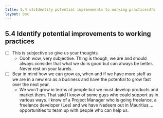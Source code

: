 ```yaml
---
title: 5.4 sfsIdentify potential improvements to working practicesdfs
layout: Doc
---
```


## 5.4 Identify potential improvements to working practices

- [ ] This is subjective so give us your thoughts
    - Oooh wow, very subjective. Thing is though, we are and should always consider that what we do is good but can always be better. Never rest on your laurels.
- [ ] Bear in mind how we can grow as, when and if we have more staff as we are in a new era as a business and have the potential to grow fast over the next year.
    - We won't grow in terms of people but we must develop products and market them. That said I know of some guys who could support us in various ways. I know of a Project Manager who is going freelance, a freelance developer (Lee) and we have Nadeem out in Mauritius.... opportunities to team up with people who can help us.
